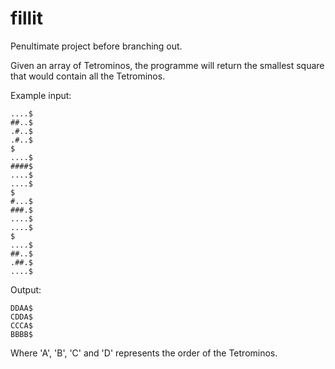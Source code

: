 # fillit
Penultimate project before branching out.

Given an array of Tetrominos, the programme will return the smallest square that would contain all the Tetrominos. 

Example input:
```
....$
##..$
.#..$
.#..$
$
....$
####$
....$
....$
$
#...$
###.$
....$
....$
$
....$ 
##..$ 
.##.$ 
....$ 
```
Output:
```
DDAA$ 
CDDA$ 
CCCA$ 
BBBB$ 
```
Where 'A', 'B', 'C' and 'D' represents the order of the Tetrominos. 
